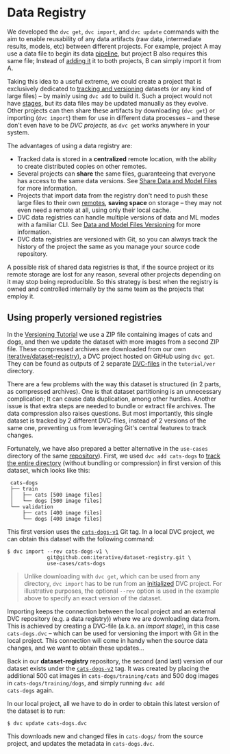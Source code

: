# Data Registry

We developed the `dvc get`, `dvc import`, and `dvc update` commands with the aim
to enable reusability of any <abbr>data artifacts</abbr> (raw data, intermediate
results, models, etc) between different projects. For example, project A may use
a data file to begin its data [pipeline](/doc/command-reference/pipeline), but
project B also requires this same file; Instead of
[adding it](/doc/command-reference/add#example-single-file) it to both projects,
B can simply import it from A.

Taking this idea to a useful extreme, we could create a <abbr>project</abbr>
that is exclusively dedicated to
[tracking and versioning](/doc/use-cases/data-and-model-files-versioning)
datasets (or any kind of large files) – by mainly using `dvc add` to build it.
Such a project would not have [stages](/doc/command-reference/run), but its data
files may be updated manually as they evolve. Other projects can then share
these artifacts by downloading (`dvc get`) or importing (`dvc import`) them for
use in different data processes – and these don't even have to be _DVC
projects_, as `dvc get` works anywhere in your system.

The advantages of using a data registry are:

- Tracked data is stored in a **centralized** remote location, with the ability
  to create distributed copies on other remotes.
- Several projects can **share** the same files, guaranteeing that everyone has
  access to the same data versions. See
  [Share Data and Model Files](/doc/use-cases/share-data-and-model-files) for
  more information.
- Projects that import data from the registry don't need to push these large
  files to their own [remotes](/doc/command-reference/remote), **saving space**
  on storage – they may not even need a remote at all, using only their local
  <abbr>cache</abbr>.
- DVC data registries can handle multiple versions of data and ML modes with a
  familiar CLI. See
  [Data and Model Files Versioning](/doc/use-cases/data-and-model-files-versioning)
  for more information.
- DVC data registries are versioned with Git, so you can always track the
  history of the project the same as you manage your source code repository.

A possible risk of shared data registries is that, if the source project or its
remote storage are lost for any reason, several other projects depending on it
may stop being reproducible. So this strategy is best when the registry is owned
and controlled internally by the same team as the projects that employ it.

## Using properly versioned registries

In the [Versioning Tutorial](/doc/tutorials/versioning) we use a ZIP file
containing images of cats and dogs, and then we update the dataset with more
images from a second ZIP file. These compressed archives are downloaded from our
own
[iterative/dataset-registry](https://github.com/iterative/dataset-registry)), a
<abbr>DVC project</abbr> hosted on GitHub using `dvc get`. They can be found as
<abbr>outputs</abbr> of 2 separate
[DVC-files](/doc/user-guide/dvc-files-and-directories) in the `tutorial/ver`
directory.

There are a few problems with the way this dataset is structured (in 2 parts, as
compressed archives). One is that dataset partitioning is an unnecessary
complication; It can cause data duplication, among other hurdles. Another issue
is that extra steps are needed to bundle or extract file archives. The data
compression also raises questions. But most importantly, this single dataset is
tracked by 2 different DVC-files, instead of 2 versions of the same one,
preventing us from leveraging Git's central features to track changes.

Fortunately, we have also prepared a better alternative in the `use-cases`
directory of the same
[repository](https://github.com/iterative/dataset-registry)). First, we used
<code>dvc add cats-dogs</code> to
[track the entire directory](https://dvc.org/doc/command-reference/add#example-directory)
(without bundling or compression) in first version of this dataset, which looks
like this:

```
 cats-dogs
 ├── train
 │   ├── cats [500 image files]
 │   └── dogs [500 image files]
 └── validation
     ├── cats [400 image files]
     └── dogs [400 image files]
```

This first version uses the
[`cats-dogs-v1`](https://github.com/iterative/dataset-registry/tree/cats-dogs-v1/use-cases)
Git tag. In a local DVC project, we can obtain this dataset with the following
command:

```dvc
$ dvc import --rev cats-dogs-v1 \
             git@github.com:iterative/dataset-registry.git \
             use-cases/cats-dogs
```

> Unlike downloading with `dvc get`, which can be used from any directory,
> `dvc import` has to be run from an [initialized](/doc/command-reference/init)
> DVC project. For illustrative purposes, the optional `--rev` option is used in
> the example above to specify an exact version of the dataset.

Importing keeps the connection between the local project and an external DVC
repository (e.g. a data registry)) where we are downloading data from. This is
achieved by creating a DVC-file (a.k.a. an _import stage_), in this case
`cats-dogs.dvc` – which can be used for versioning the import with Git in the
local project. This connection will come in handy when the source data changes,
and we want to obtain these updates...

Back in our **dataset-registry** repository, the second (and last) version of
our dataset exists under the
[`cats-dogs-v2`](https://github.com/iterative/dataset-registry/tree/cats-dogs-v2/use-cases)
tag. It was created by placing the additional 500 cat images in
`cats-dogs/training/cats` and 500 dog images in `cats-dogs/training/dogs`, and
simply running <code>dvc add cats-dogs</code> again.

In our local project, all we have to do in order to obtain this latest version
of the dataset is to run:

```dvc
$ dvc update cats-dogs.dvc
```

This downloads new and changed files in `cats-dogs/` from the source project,
and updates the metadata in `cats-dogs.dvc`.
